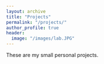 ```yaml
---
layout: archive
title: "Projects"
permalink: "/projects/"
author_profile: true
header:
  image: "/images/lab.JPG"
---
```


These are my small personal projects.